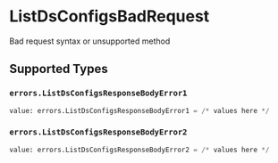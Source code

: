 # ListDsConfigsBadRequest

Bad request syntax or unsupported method


## Supported Types

### `errors.ListDsConfigsResponseBodyError1`

```python
value: errors.ListDsConfigsResponseBodyError1 = /* values here */
```

### `errors.ListDsConfigsResponseBodyError2`

```python
value: errors.ListDsConfigsResponseBodyError2 = /* values here */
```

